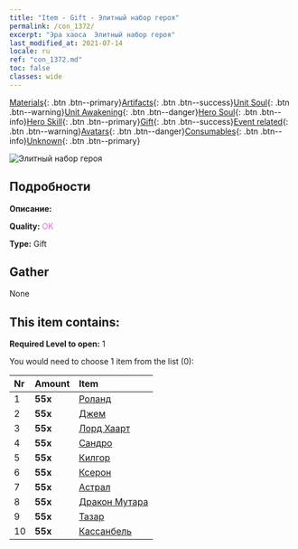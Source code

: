 ```yaml
---
title: "Item - Gift - Элитный набор героя"
permalink: /con_1372/
excerpt: "Эра хаоса  Элитный набор героя"
last_modified_at: 2021-07-14
locale: ru
ref: "con_1372.md"
toc: false
classes: wide
---
```

 [Materials](/ItemsRU/){: .btn .btn--primary}[Artifacts](/ItemsRU/Artifacts/){: .btn .btn--success}[Unit Soul](/ItemsRU/UnitSoul/){: .btn .btn--warning}[Unit Awakening](/ItemsRU/UnitAwakening/){: .btn .btn--danger}[Hero Soul](/ItemsRU/HeroSoul/){: .btn .btn--info}[Hero Skill](/ItemsRU/HeroSkill/){: .btn .btn--primary}[Gift](/ItemsRU/Gift/){: .btn .btn--success}[Event related](/ItemsRU/Events/){: .btn .btn--warning}[Avatars](/ItemsRU/Avatars/){: .btn .btn--danger}[Consumables](/ItemsRU/Consumables/){: .btn .btn--info}[Unknown](/ItemsRU/Unknown/){: .btn .btn--primary}

 ![Элитный набор героя](/images/t/i_907065.png)

## Подробности
 **Описание:** 

 **Quality:** <span style="color: #DA70D6">OK</span>

 **Type:** Gift

## Gather

  None

## This item contains:

 **Required Level to open:** 1

 You would need to choose 1 item from the list (0):

  | Nr | Amount |     Item    |
  |:---|:-------|:------------|
  | 1 |  **55x** | [Роланд](/ItemsRU/her_362/) |  | 
  | 2 |  **55x** | [Джем](/ItemsRU/her_369/) |  | 
  | 3 |  **55x** | [Лорд Хаарт](/ItemsRU/her_370/) |  | 
  | 4 |  **55x** | [Сандро](/ItemsRU/her_371/) |  | 
  | 5 |  **55x** | [Килгор](/ItemsRU/her_374/) |  | 
  | 6 |  **55x** | [Ксерон](/ItemsRU/her_383/) |  | 
  | 7 |  **55x** | [Астрал](/ItemsRU/her_388/) |  | 
  | 8 |  **55x** | [Дракон Мутара](/ItemsRU/her_390/) |  | 
  | 9 |  **55x** | [Тазар](/ItemsRU/her_393/) |  | 
  | 10 |  **55x** | [Кассанбель](/ItemsRU/her_396/) |  | 
